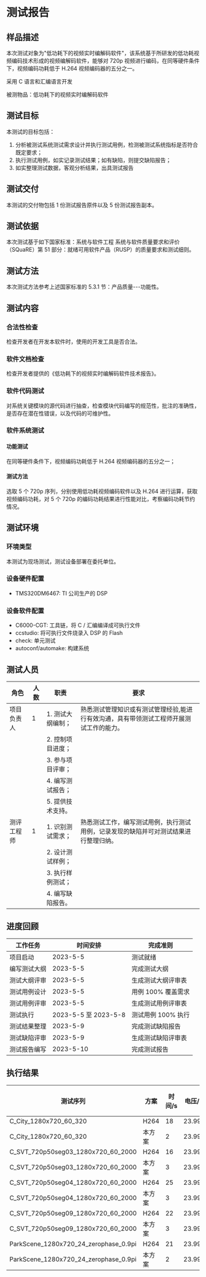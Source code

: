 # 测试报告

## 样品描述

本次测试对象为"低功耗下的视频实时编解码软件"，该系统基于所研发的低功耗视频编码技术形成的视频编解码软件，能够对 720p 视频进行编码，在同等硬件条件下，视频编码功耗低于 H.264 视频编码器的五分之一。

采用 C 语言和汇编语言开发

被测物品：低功耗下的视频实时编解码软件

## 测试目标

本测试的目标包括：

1. 分析被测试系统测试需求设计并执行测试用例，检测被测试系统指标是否符合既定要求；
2. 执行测试用例，如实记录测试结果；如有缺陷，则提交缺陷报告；
3. 如实整理测试数据，客观分析结果，出具测试报告

## 测试交付

本测试的交付物包括 1 份测试报告原件以及 5 份测试报告副本。

## 测试依据

本次测试基于如下国家标准：系统与软件工程 系统与软件质量要求和评价（SQuaRE）第 51 部分：就绪可用软件产品（RUSP）的质量要求和测试细则。

## 测试方法

本次测试方法参考上述国家标准的 5.3.1 节：产品质量---功能性。

## 测试内容

### 合法性检查

检查开发者在开发本软件时，使用的开发工具是否合法。

### 软件文档检查

检查开发者提供的《低功耗下的视频实时编解码软件技术报告》。

### 软件代码测试

对系统关键模块的源代码进行抽查，检查模块代码编写的规范性，批注的准确性，是否存在潜在性错误，以及代码的可维护性。

### 软件系统测试

#### 功能测试

在同等硬件条件下，视频编码功耗低于 H.264 视频编码器的五分之一；

#### 测试方法

选取 5 个 720p 序列，分别使用低功耗视频编码软件以及 H.264 进行运算，获取视频编码功耗，对 5 个 720p 的编码功耗结果进行性能对比，考察编码功耗节约情况。

## 测试环境

### 环境类型

本测试为现场测试，测试设备部署在委托单位。

### 设备硬件配置

- TMS320DM6467: TI 公司生产的 DSP

### 设备软件配置

- C6000-CGT: 工具链，将 C / 汇编编译成可执行文件
- ccstudio: 将可执行文件烧录入 DSP 的 Flash
- check: 单元测试
- autoconf/automake: 构建系统

## 测试人员

| 角色       | 人数 | 职责              | 要求                                                                                    |
| ---------- | ---- | ----------------- | --------------------------------------------------------------------------------------- |
| 项目负责人 | 1    | 1. 测试大纲编制； | 熟悉测试管理知识或有测试管理经验,能进行有效沟通，具有带领测试工程师开展测试工作的能力。 |
|            |      | 2. 控制项目进度； |                                                                                         |
|            |      | 3. 参与项目评审； |                                                                                         |
|            |      | 4. 编写测试报告； |                                                                                         |
|            |      | 5. 提供技术支持。 |                                                                                         |
| 测评工程师 | 1    | 1. 识别测试需求； | 熟悉测试工作，编写测试用例，执行测试用例，记录发现的缺陷并可对测试结果进行整理归纳。    |
|            |      | 2. 设计测试样例； |                                                                                         |
|            |      | 3. 执行样例测试； |                                                                                         |
|            |      | 4. 编写缺陷报告。 |                                                                                         |

## 进度回顾

| 工作任务     | 时间安排             | 完成准则           |
| ------------ | -------------------- | ------------------ |
| 项目启动     | 2023-5-5             | 测试就绪           |
| 编写测试大纲 | 2023-5-5             | 完成测试大纲       |
| 测试大纲评审 | 2023-5-5             | 生成测试大纲评审表 |
| 测试用例设计 | 2023-5-5             | 用例 100% 覆盖需求 |
| 测试用例评审 | 2023-5-5             | 生成测试用例评审表 |
| 测试执行     | 2023-5-5 至 2023-5-8 | 测试用例 100% 执行 |
| 测试结果整理 | 2023-5-9             | 完成测试缺陷报告   |
| 测试缺陷评审 | 2023-5-9             | 生成测试缺陷评审表 |
| 测试报告编写 | 2023-5-10            | 完成测试报告       |

## 执行结果

| 测试序列                              | 方案   | 时间/s | 电压/V | 静态电流/A | 工作电流/A | 功耗/J | 占比/% |
|---------------------------------------|--------|--------|--------|------------|------------|--------|--------|
| C_City_1280x720_60_320                | H264   | 18     | 23.997 | 0.123      | 0.138      | 6.48   | 100    |
| C_City_1280x720_60_320                | 本方案 | 2      | 23.997 | 0.123      | 0.138      | 0.72   | 11.11  |
| C_SVT_720p50seg03_1280x720_60_2000    | H264   | 16     | 23.997 | 0.123      | 0.138      | 5.76   | 100    |
| C_SVT_720p50seg03_1280x720_60_2000    | 本方案 | 3      | 23.997 | 0.123      | 0.138      | 1.08   | 18.75  |
| C_SVT_720p50seg04_1280x720_60_2000    | H264   | 25     | 23.997 | 0.123      | 0.138      | 9.00   | 100    |
| C_SVT_720p50seg04_1280x720_60_2000    | 本方案 | 3      | 23.997 | 0.123      | 0.138      | 1.08   | 13.04  |
| C_SVT_720p50seg09_1280x720_60_2000    | H264   | 22     | 23.997 | 0.123      | 0.138      | 7.92   | 100    |
| C_SVT_720p50seg09_1280x720_60_2000    | 本方案 | 3      | 23.997 | 0.123      | 0.138      | 1.08   | 13.63  |
| ParkScene_1280x720_24_zerophase_0.9pi | H264   | 21     | 23.997 | 0.123      | 0.138      | 7.56   | 100    |
| ParkScene_1280x720_24_zerophase_0.9pi | 本方案 | 2      | 23.997 | 0.123      | 0.138      | 0.72   | 9.52   |
